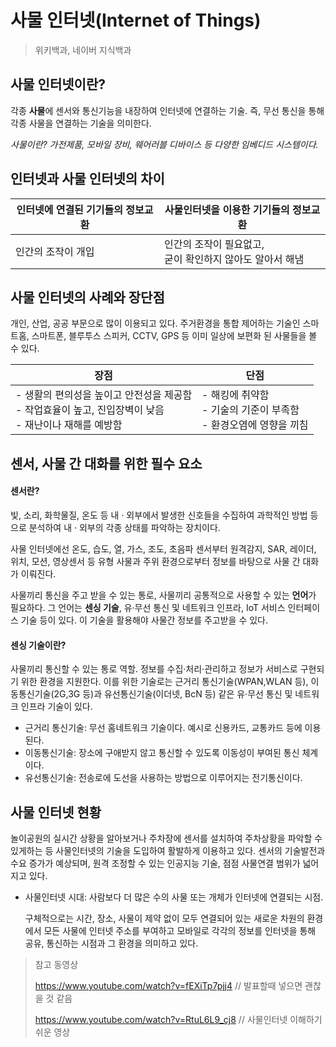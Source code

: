 # 사물 인터넷(Internet of Things)

> 위키백과, 네이버 지식백과

## 사물 인터넷이란?

각종 <b>사물</b>에 센서와 통신기능을 내장하여 인터넷에 연결하는 기술. 즉, 무선 통신을 통해 각종 사물을 연결하는 기술을 의미한다. 

*사물이란? 가전제품, 모바일 장비, 웨어러블 디바이스 등 다양한 임베디드 시스템이다.*



## 인터넷과 사물 인터넷의 차이

| 인터넷에 연결된 기기들의 정보교환 | 사물인터넷을 이용한 기기들의 정보교환                       |
| --------------------------------- | ----------------------------------------------------------- |
| 인간의 조작이 개입                | 인간의 조작이 필요없고,<br>굳이 확인하지 않아도 알아서 해냄 |



## 사물 인터넷의 사례와 장단점

개인, 산업, 공공 부문으로 많이 이용되고 있다. 주거환경을 통합 제어하는 기술인 스마트홈, 스마트폰, 블루투스 스피커, CCTV, GPS 등 이미 일상에 보편화 된 사물들을 볼 수 있다.

|장점|단점|
| --- | ---|
|- 생활의 편의성을 높이고 안전성을 제공함<br>- 작업효율이 높고, 진입장벽이 낮음<br>- 재난이나 재해를 예방함|- 해킹에 취약함<br>- 기술의 기준이 부족함<br>- 환경오염에 영향을 끼침|



## 센서, 사물 간 대화를 위한 필수 요소

#### 센서란?

빛, 소리, 화학물질, 온도 등 내 · 외부에서 발생한 신호들을 수집하여 과학적인 방법 등으로 분석하여 내 · 외부의 각종 상태를 파악하는 장치이다. 

사물 인터넷에선 온도, 습도, 열, 가스, 조도, 초음파 센서부터 원격감지, SAR, 레이더, 위치, 모션, 영상센서 등 유형 사물과 주위 환경으로부터 정보를 바탕으로 사물 간 대화가 이뤄진다.

사물끼리 통신을 주고 받을 수 있는 통로, 사물끼리 공통적으로 사용할 수 있는 <b>언어</b>가 필요하다. 그 언어는 <B>센싱 기술</b>, 유·무선 통신 및 네트워크 인프라, IoT 서비스 인터페이스 기술 등이 있다. 이 기술을 활용해야 사물간 정보를 주고받을 수 있다.



#### 센싱 기술이란?

사물끼리 통신할 수 있는 통로 역할. 정보를 수집·처리·관리하고 정보가 서비스로 구현되기 위한 환경을 지원한다. 이를 위한 기술로는 근거리 통신기술(WPAN,WLAN 등), 이동통신기술(2G,3G 등)과 유선통신기술(이더넷, BcN 등) 같은 유·무선 통신 및 네트워크 인프라 기술이 있다.

- 근거리 통신기술: 무선 홈네트워크 기술이다. 예시로 신용카드, 교통카드 등에 이용된다.
- 이동통신기술: 장소에 구애받지 않고 통신할 수 있도록 이동성이 부여된 통신 체계이다.
- 유선통신기술: 전송로에 도선을 사용하는 방법으로 이루어지는 전기통신이다.



## 사물 인터넷 현황

놀이공원의 실시간 상황을 알아보거나 주차장에 센서를 설치하여 주차상황을 파악할 수 있게하는 등 사물인터넷의 기술을 도입하여 활발하게 이용하고 있다. 센서의 기술발전과 수요 증가가 예상되며, 원격 조정할 수 있는 인공지능 기술, 점점 사물연결 범위가 넓어지고 있다. 

- 사물인터넷 시대: 사람보다 더 많은 수의 사물 또는 개체가 인터넷에 연결되는 시점. 

  구체적으로는 시간, 장소, 사물이 제약 없이 모두 연결되어 있는 새로운 차원의 환경에서 모든 사물에 인터넷 주소를 부여하고 모바일로 각각의 정보를 인터넷을 통해 공유, 통신하는 시점과 그 환경을 의미하고 있다.

> 참고 동영상
>
> https://www.youtube.com/watch?v=fEXiTp7pjj4  // 발표할때 넣으면 괜찮을 것 같음
>
> https://www.youtube.com/watch?v=RtuL6L9_cj8 // 사물인터넷 이해하기 쉬운 영상
